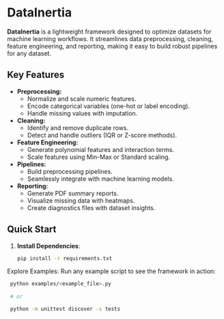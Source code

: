 # DataInertia

**DataInertia** is a lightweight framework designed to optimize datasets for machine learning workflows. It streamlines data preprocessing, cleaning, feature engineering, and reporting, making it easy to build robust pipelines for any dataset.

## Key Features
- **Preprocessing:**
  - Normalize and scale numeric features.
  - Encode categorical variables (one-hot or label encoding).
  - Handle missing values with imputation.
- **Cleaning:**
  - Identify and remove duplicate rows.
  - Detect and handle outliers (IQR or Z-score methods).
- **Feature Engineering:**
  - Generate polynomial features and interaction terms.
  - Scale features using Min-Max or Standard scaling.
- **Pipelines:**
  - Build preprocessing pipelines.
  - Seamlessly integrate with machine learning models.
- **Reporting:**
  - Generate PDF summary reports.
  - Visualize missing data with heatmaps.
  - Create diagnostics files with dataset insights.

## Quick Start
1. **Install Dependencies**:
   ```bash
   pip install -r requirements.txt


Explore Examples: Run any example script to see the framework in action:

   ```bash
    python examples/<example_file>.py
    
    # or

    python -m unittest discover -s tests
